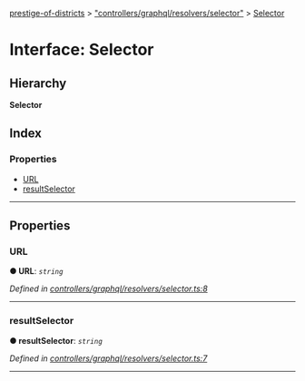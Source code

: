 [prestige-of-districts](../README.md) > ["controllers/graphql/resolvers/selector"](../modules/_controllers_graphql_resolvers_selector_.md) > [Selector](../interfaces/_controllers_graphql_resolvers_selector_.selector.md)

# Interface: Selector

## Hierarchy

**Selector**

## Index

### Properties

* [URL](_controllers_graphql_resolvers_selector_.selector.md#url)
* [resultSelector](_controllers_graphql_resolvers_selector_.selector.md#resultselector)

---

## Properties

<a id="url"></a>

###  URL

**● URL**: *`string`*

*Defined in [controllers/graphql/resolvers/selector.ts:8](https://github.com/YarosJ/prestige-of-districts/blob/a1ae45e/controllers/graphql/resolvers/selector.ts#L8)*

___
<a id="resultselector"></a>

###  resultSelector

**● resultSelector**: *`string`*

*Defined in [controllers/graphql/resolvers/selector.ts:7](https://github.com/YarosJ/prestige-of-districts/blob/a1ae45e/controllers/graphql/resolvers/selector.ts#L7)*

___

